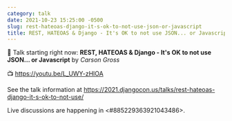 ```yaml
---
category: talk
date: 2021-10-23 15:25:00 -0500
slug: rest-hateoas-django-it-s-ok-to-not-use-json-or-javascript
title: REST, HATEOAS & Django - It's OK to not use JSON... or Javascript
---
```


:tada: Talk starting right now: **REST, HATEOAS & Django - It's OK to not use JSON... or Javascript** by *Carson Gross*

:tv: https://youtu.be/L_UWY-zHlOA

See the talk information at https://2021.djangocon.us/talks/rest-hateoas-django-it-s-ok-to-not-use/

Live discussions are happening in <#885229363921043486>.